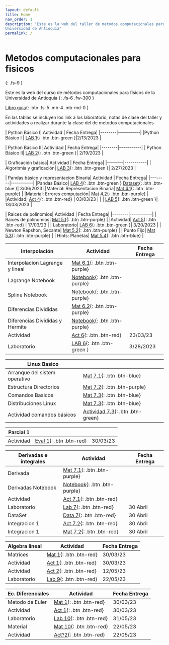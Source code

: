 ```yaml
---
layout: default
title: Home
nav_order: 1
description: "Este es la web del taller de metodos computacionales para fisicos de la 
Universidad de Antioquia"
permalink: /
---
```


# Metodos computacionales para fisicos
{: .fs-9 }

Este es la web del curso de métodos computacionales para físicos de la 
Universidad de Antioquia
{: .fs-6 .fw-300 }

<!-- [Get started now](#getting-started){: .btn .btn-primary .fs-5 .mb-4 .mb-md-0 .mr-2 } -->
[Libro guia](https://restrepo.github.io/ComputationalMethods/){: .btn .fs-5 .mb-4 .mb-md-0 }


En las tablas se incluyen los link a los laboratorio, notas de clase del taller y actividades a realizar durante la clase del 
de metodos computacionales


| Python Básico I| Actividad | Fecha Entrega|
|--------|-----------|
|Python Básico I | [LAB 1](https://colab.research.google.com/github/hernansalinas/autogrades/blob/main/Laboratorios_Taller/Lab01_python_basico01.ipynb){: .btn .btn-green }|2/13/2023 |



| Python Básico II| Actividad | Fecha Entrega|
|--------|-----------|
| Python Básico II| [LAB 2](https://colab.research.google.com/github/hernansalinas/autogrades/blob/main/Laboratorios_Taller/Lab02_python_basico02.ipynb){: .btn .btn-green }| 2/19/2023 |



| Graficación básica| Actividad | Fecha Entrega|
|--------|-----------|
| Algoritmia y graficación| [LAB 3](https://colab.research.google.com/github/hernansalinas/autogrades/blob/main/Laboratorios_Taller/Lab03_Algoritmia_y_graficacion.ipynb#scrollTo=SkZguDaDeyAZ){: .btn .btn-green }| 2/27/2023 |

| Pandas básico y representacion Binaria| Actividad | Fecha Entrega|
|--------|-----------|
|Pandas Básico| [LAB 4](https://colab.research.google.com/github/hernansalinas/autogrades/blob/main/Laboratorios_Taller/Lab04_pandas_gpt.ipynb#scrollTo=SkZguDaDeyAZ){: .btn .btn-green } [Dataset](https://github.com/hernansalinas/autogrades/tree/main/Laboratorios_Taller/dataset){: .btn .btn-blue }| 3/06/2023|
|Material: Representacion Binaria|  [Mat 4.1](https://restrepo.github.io/ComputationalMethods/material/computer-arithmetics.html){: .btn .btn-purple}   |
|Material: Errores computación|  [Mat 4.2](https://colab.research.google.com/github/hernansalinas/Metodos_Computacionales_taller/blob/main/book/Sesion03_Epsilon_maquina_y_errores.ipynb){: .btn .btn-purple}   |
|Actividad| [Act 4](https://colab.research.google.com/github/hernansalinas/autogrades/blob/main/Actividades_clase/Actividad_04_Binarios_Errores.ipynb){: .btn .btn-red} | 03/03/23 |
| | [LAB 5](https://colab.research.google.com/github/hernansalinas/autogrades/blob/main/Laboratorios_Taller/Lab05_errores.ipynb){: .btn .btn-green }| 13/03/2023 |



| Raices de polinomios| Actividad | Fecha Entrega|
|--------|-----------|
| Raices de polinomios| [Mat 5.1](https://restrepo.github.io/ComputationalMethods/material/one-variable-equations.html){: .btn .btn-purple}  |
|Actividad| [Act 5](https://colab.research.google.com/github/hernansalinas/autogrades/blob/main/Actividades_clase/Actividad_05_ZerosFunciones.ipynb){: .btn .btn-red} | 17/03/23 |
| Laboratorio| [LAB 6](https://colab.research.google.com/github/hernansalinas/autogrades/blob/main/Laboratorios_Taller/Lab06_ceros_funciones.ipynb#scrollTo=SkZguDaDeyAZ){: .btn .btn-green }| 3/20/2023 |
| Newton Rapshon, Secante| [Mat 5.2](https://github.com/hernansalinas/Metodos_Computacionales_taller/blob/main/presentaciones/raices/NewtonRapshod/newton_raphson.pdf){: .btn .btn-purple}  |
| Punto Fijo| [Mat 5.3](https://github.com/hernansalinas/Metodos_Computacionales_taller/blob/main/presentaciones/raices/PuntoFijo/PuntoFijo.pdf){: .btn .btn-purple}  |
| Hints: Planetas| [Mat 5.4](https://github.com/hernansalinas/autogrades/blob/main/Laboratorios_Taller/img/radio_planeta.pdf){: .btn .btn-blue}  |


| Interpolación| Actividad | Fecha Entrega|
|------------------------|-----------| -------------| 
| Interpolacion Lagrange y lineal|   [Mat 6.1](https://github.com/hernansalinas/Metodos_Computacionales_taller/blob/main/presentaciones/interpolacion/interpolacionLagrange.pdf){: .btn .btn-purple}  |                   |
|Lagrange Notebook |  [Notebook](https://colab.research.google.com/github/restrepo/ComputationalMethods/blob/master/material/interpolation.ipynb#scrollTo=b9K_MnFJEZVr){: .btn .btn-purple}  |                   |
|Spline Notebook |  [Notebook](https://colab.research.google.com/github/hernansalinas/Metodos_Computacionales_taller/blob/main/book/Sesion07_Interpolation_spline_detallada.ipynb){: .btn .btn-purple}  |                   |
|Diferencias Divididas |   [Mat 6.2](https://github.com/hernansalinas/Metodos_Computacionales_taller/blob/main/presentaciones/interpolacion/diferenciasdivididas.pdf){: .btn .btn-purple}  |                   |
|Diferencias Divididas y Hermite|  [Notebook](https://colab.research.google.com/github/restrepo/ComputationalMethods/blob/master/material/interpolation_details.ipynb){: .btn .btn-purple}  |                   |
|Actividad| [Act 6](https://colab.research.google.com/github/hernansalinas/autogrades/blob/main/Actividades_clase/Actividad_06_interpolacion.ipynb){: .btn .btn-red} | 23/03/23 |
|Laboratorio | [LAB 6](https://colab.research.google.com/github/hernansalinas/autogrades/blob/main/Laboratorios_Taller/Lab07_interpolacion.ipynb){: .btn .btn-green }| 3/28/2023 |



| Linux Basico |  | |
|------------------------|-----------| -------------| 
| Arranque del sistem operativo|   [Mat 7.1](https://github.com/hernansalinas/Metodos_Computacionales_taller/blob/main/LinuxBasico/Linux00_Arranque.md){: .btn .btn-blue}  |                   |
| Estructura Directorios|   [Mat 7.2](https://github.com/hernansalinas/Metodos_Computacionales_taller/blob/main/LinuxBasico/Linux01_EstructuraDirectorios.md){: .btn .btn-purple}  |                   |
| Comandos Basicos|   [Mat 7.3](https://github.com/hernansalinas/Metodos_Computacionales_taller/blob/main/LinuxBasico/Linux02_comandos_basicos.md){: .btn .btn-blue}  |                   |
| Distribuciones Linux|   [Mat 7.3](https://github.com/hernansalinas/Metodos_Computacionales_taller/blob/main/LinuxBasico/Linux03_Distribuciones.md){: .btn .btn-blue}  |                   |
| Actividad comandos básicos|   [Actividad 7.3](https://github.com/hernansalinas/Metodos_Computacionales_taller/blob/main/LinuxBasico/Actividad00.md){: .btn .btn-green}  |                   |



| Parcial 1 |  | |
|------------------------|-----------| -------------| 
|Actividad| [Eval 1](https://colab.research.google.com/github/hernansalinas/autogrades/blob/main/Evaluaciones/Evaluacion01_2023_I.ipynb){: .btn .btn-red} | 30/03/23 |


| Derivadas e integrales| Actividad | Fecha Entrega|
|------------------------|-----------| -------------| 
| Derivada|   [Mat 7.1](https://github.com/hernansalinas/Metodos_Computacionales_taller/blob/main/presentaciones/DerivadasIntegrales/diferenciacion.pdf){: .btn .btn-purple}  |                   |
|Derivadas Notebook |  [Notebook](https://colab.research.google.com/github/restrepo/ComputationalMethods/blob/master/material/numerical-calculus.ipynb){: .btn .btn-purple}  |                   |
|Actividad| [Act 7.1](https://colab.research.google.com/github/hernansalinas/autogrades/blob/main/Actividades_clase/Actividad_07_derivadas.ipynb){: .btn .btn-red} |  |
|Laboratorio| [Lab 7](https://colab.research.google.com/github/hernansalinas/autogrades/blob/main/Laboratorios_Taller/Lab08_DerivacionEIntegracion_01.ipynb){: .btn .btn-red} | 30 Abril |
|DataSet| [Data 7](https://raw.githubusercontent.com/hernansalinas/autogrades/main/Laboratorios_Taller/dataset/corrienteVstiempo){: .btn .btn-red} | 30 Abril |
|Integracion 1| [Act 7.2](https://github.com/hernansalinas/autogrades/blob/main/Actividades_clase/Actividad_08_integracion.md){: .btn .btn-red} | 30 Abril |
|Integracion 1| [Mat 7.2](https://github.com/hernansalinas/Metodos_Computacionales_taller/blob/main/presentaciones/integracion/Metodos_Computacionales_integracion.pdf){: .btn .btn-red} | 30 Abril |

| Algebra lineal| Actividad | Fecha Entrega|
|------------------------|-----------| -------------| 
|Matrices| [Mat 1](https://restrepo.github.io/ComputationalMethods/material/linear-algebra.html){: .btn .btn-red} | 30/03/23 |
|Actividad| [Act 1](https://github.com/hernansalinas/autogrades/blob/main/Actividades_clase/ActividadMatrices.ipynb){: .btn .btn-red} | 30/03/23 |
|Actividad| [Act 2](https://github.com/hernansalinas/autogrades/blob/main/Actividades_clase/https://github.com/hernansalinas/autogrades/blob/main/Actividades_clase/Actividad_09_DiagonoalizacionMatrices.ipynb){: .btn .btn-red} | 12/05/23 |
|Laboratorio| [Lab 9](https://colab.research.google.com/github/hernansalinas/autogrades/blob/main/Laboratorios_Taller/Lab09_Matrices.ipynb){: .btn .btn-red} | 22/05/23 |


| Ec. Diferenciales| Actividad | Fecha Entrega|
|------------------------|-----------| -------------| 
|Metodo de Euler| [Mat 1](https://restrepo.github.io/ComputationalMethods/material/differential-equations.html){: .btn .btn-red} | 30/03/23 |
|Actividad| [Act 1](https://github.com/hernansalinas/autogrades/blob/main/Actividades_clase/Actividad_10.ipynb){: .btn .btn-red} | 30/03/23 |
|Laboratorio| [Lab 10](https://colab.research.google.com/github/hernansalinas/autogrades/blob/main/Laboratorios_Taller/Lab10_EcuacionesDiferenciales.ipynb){: .btn .btn-red} | 31/05/23 |
|Material| [Mat 10](https://github.com/hernansalinas/Metodos_Computacionales_taller/blob/main/presentaciones/ED/MetodoRungeKutta.pdf){: .btn .btn-red} | 22/05/23 |
|Actividad| [Act?2](https://colab.research.google.com/github/hernansalinas/autogrades/blob/main/Actividades_clase/Actividad_11_RK4.ipynb){: .btn .btn-red} | 22/05/23 |


















